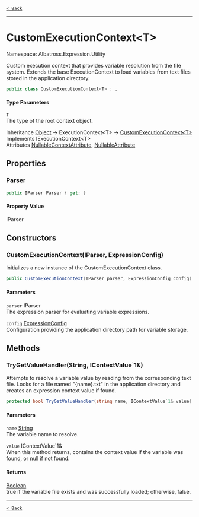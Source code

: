 [`< Back`](../../../)

---

# CustomExecutionContext&lt;T&gt;

Namespace: Albatross.Expression.Utility

Custom execution context that provides variable resolution from the file system.
 Extends the base ExecutionContext to load variables from text files stored in the application directory.

```csharp
public class CustomExecutionContext<T> : , 
```

#### Type Parameters

`T`<br>
The type of the root context object.

Inheritance [Object](https://docs.microsoft.com/en-us/dotnet/api/system.object) → ExecutionContext&lt;T&gt; → [CustomExecutionContext&lt;T&gt;](./albatross/expression/utility/customexecutioncontext-1)<br>
Implements IExecutionContext&lt;T&gt;<br>
Attributes [NullableContextAttribute](https://docs.microsoft.com/en-us/dotnet/api/system.runtime.compilerservices.nullablecontextattribute), [NullableAttribute](https://docs.microsoft.com/en-us/dotnet/api/system.runtime.compilerservices.nullableattribute)

## Properties

### **Parser**

```csharp
public IParser Parser { get; }
```

#### Property Value

IParser<br>

## Constructors

### **CustomExecutionContext(IParser, ExpressionConfig)**

Initializes a new instance of the CustomExecutionContext class.

```csharp
public CustomExecutionContext(IParser parser, ExpressionConfig config)
```

#### Parameters

`parser` IParser<br>
The expression parser for evaluating variable expressions.

`config` [ExpressionConfig](./albatross/expression/utility/expressionconfig)<br>
Configuration providing the application directory path for variable storage.

## Methods

### **TryGetValueHandler(String, IContextValue`1&)**

Attempts to resolve a variable value by reading from the corresponding text file.
 Looks for a file named "{name}.txt" in the application directory and creates an expression context value if found.

```csharp
protected bool TryGetValueHandler(string name, IContextValue`1& value)
```

#### Parameters

`name` [String](https://docs.microsoft.com/en-us/dotnet/api/system.string)<br>
The variable name to resolve.

`value` IContextValue`1&<br>
When this method returns, contains the context value if the variable was found, or null if not found.

#### Returns

[Boolean](https://docs.microsoft.com/en-us/dotnet/api/system.boolean)<br>
true if the variable file exists and was successfully loaded; otherwise, false.

---

[`< Back`](../../../)
